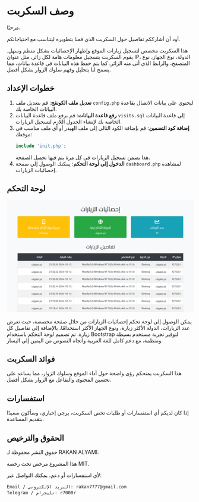 # وصف السكربت

مرحبًا،

أود أن أشارككم تفاصيل حول السكربت الذي قمنا بتطويره ليتناسب مع احتياجاتكم.

هذا السكربت مخصص لتسجيل زيارات الموقع وإظهار الإحصائيات بشكل منظم وسهل. يقوم السكربت بتسجيل معلومات هامة لكل زائر، مثل عنوان IP، الدولة، نوع الجهاز، نوع المتصفح، والرابط الذي أتى منه الزائر. كما يتم حفظ هذه البيانات في قاعدة بيانات، مما يسمح لنا بتحليل وفهم سلوك الزوار بشكل أفضل.

## خطوات الإعداد

1. **تعديل ملف الكونفج**: قم بتعديل ملف `config.php` ليحتوي على بيانات الاتصال بقاعدة البيانات الخاصة بك.
2. **رفع قاعدة البيانات**: قم برفع ملف قاعدة البيانات `visits.sql` إلى قاعدة البيانات الخاصة بك لإنشاء الجدول اللازم لتسجيل الزيارات.
3. **إضافة كود التضمين**: قم بإضافة الكود التالي إلى ملف الهيدر أو أي ملف مناسب في موقعك:
   ```php
   include 'init.php';
   ```
   هذا يضمن تسجيل الزيارات في كل مرة يتم فيها تحميل الصفحة.
4. **الدخول إلى لوحة التحكم**: يمكنك الوصول إلى صفحة `dashboard.php` لمشاهدة إحصائيات الزيارات.

## لوحة التحكم

![لوحة التحكم - إحصائيات الزيارات](visits.png)

يمكن الوصول إلى لوحة تحكم إحصائيات الزيارات من خلال صفحة مخصصة، حيث تعرض عدد الزيارات، الدولة الأكثر زيارة، ونوع الجهاز الأكثر استخدامًا، بالإضافة إلى تفاصيل كل زيارة. تم تصميم لوحة التحكم باستخدام Bootstrap لتوفير تجربة مستخدم بسيطة ومنظمة، مع دعم كامل للغة العربية واتجاه النصوص من اليمين إلى اليسار.

## فوائد السكربت

هذا السكربت يمنحكم رؤى واضحة حول أداء الموقع وسلوك الزوار، مما يساعد على تحسين المحتوى والتفاعل مع الزوار بشكل أفضل.

## استفسارات

إذا كان لديكم أي استفسارات أو طلبات تخص السكربت، يرجى إخباري، وسأكون سعيدًا بتقديم المساعدة.

## الحقوق والترخيص

حقوق النشر محفوظة لـ RAKAN ALYAMI.

هذا المشروع مرخص تحت رخصة MIT.

لأي استفسارات أو دعم، يمكنك التواصل عبر:

    Email / البريد الإلكتروني: rakan7777@gmail.com
    Telegram / تليجرام: r7000r

